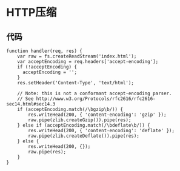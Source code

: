 # HTTP压缩
##
## 代码

	function handler(req, res) {
    	var raw = fs.createReadStream('index.html');
    	var acceptEncoding = req.headers['accept-encoding'];
    	if (!acceptEncoding) {
      	  acceptEncoding = '';
    	}
    	res.setHeader('Content-Type', 'text/html');
	
    	// Note: this is not a conformant accept-encoding parser.
    	// See http://www.w3.org/Protocols/rfc2616/rfc2616-sec14.html#sec14.3
    	if (acceptEncoding.match(/\bgzip\b/)) {
        	res.writeHead(200, { 'content-encoding': 'gzip' });
        	raw.pipe(zlib.createGzip()).pipe(res);
    	} else if (acceptEncoding.match(/\bdeflate\b/)) {
        	res.writeHead(200, { 'content-encoding': 'deflate' });
        	raw.pipe(zlib.createDeflate()).pipe(res);
    	} else {
      	    res.writeHead(200, {});
      		raw.pipe(res);
    	}
	}

